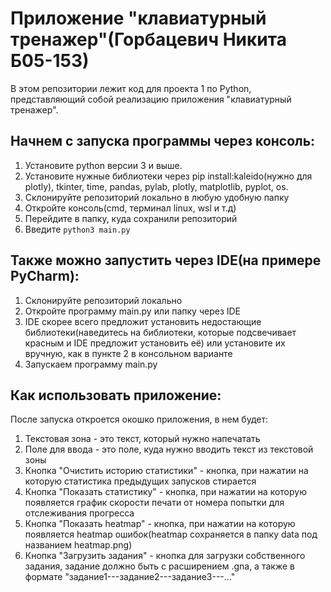 # Приложение "клавиатурный тренажер"(Горбацевич Никита Б05-153)
В этом репозитории лежит код для проекта 1 по Python, представляющий собой реализацию приложения "клавиатурный тренажер". 
## Начнем с запуска программы через консоль:
1. Установите python версии 3 и выше.
2. Установите нужные библиотеки через pip install:kaleido(нужно для plotly), tkinter, time, pandas, pylab, plotly, matplotlib, pyplot, os.
3. Склонируйте репозиторий локально в любую удобную папку
4. Откройте консоль(cmd, терминал linux, wsl и т.д)
5. Перейдите в папку, куда сохранили репозиторий
6. Введите `python3 main.py`
## Также можно запустить через IDE(на примере PyCharm):
1. Склонируйте репозиторий локально
2. Откройте программу main.py или папку через IDE
3. IDE скорее всего предложит установить недостающие библиотеки(наведитесь на библиотеки, которые подсвечивает красным и IDE предложит установить её) или установите их вручную, как в пункте 2 в консольном варианте
4. Запускаем программу main.py
## Как использовать приложение:
После запуска откроется окошко приложения, в нем будет:
1. Текстовая зона - это текст, который нужно напечатать
2. Поле для ввода - это поле, куда нужно вводить текст из текстовой зоны
3. Кнопка "Очистить историю статистики" - кнопка, при нажатии на которую статистика предыдущих запусков стирается
4. Кнопка "Показать статистику" - кнопка, при нажатии на которую появляется график скорости печати от номера попытки для отслеживания прогресса
5. Кнопка "Показать heatmap" - кнопка, при нажатии на которую появляется heatmap ошибок(heatmap сохраняется в папку data под названием heatmap.png)
6. Кнопка "Загрузить задания" - кнопка для загрузки собственного задания, задание должно быть с расширением .gna, а также в формате "задание1---задание2---задание3---..."
   
